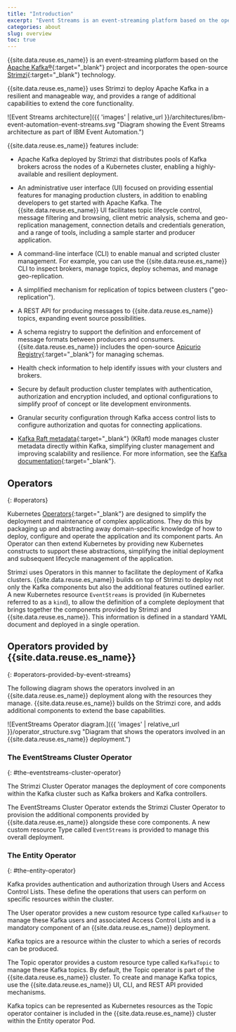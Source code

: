 ```yaml
---
title: "Introduction"
excerpt: "Event Streams is an event-streaming platform based on the open-source Apache Kafka® project."
categories: about
slug: overview
toc: true
---
```




{{site.data.reuse.es_name}} is an event-streaming platform based on the [Apache Kafka®](https://kafka.apache.org/){:target="_blank"} project and incorporates the open-source [Strimzi](https://strimzi.io){:target="_blank"} technology.

{{site.data.reuse.es_name}} uses Strimzi to deploy Apache Kafka in a resilient and manageable way, and provides a range of additional capabilities to extend the core functionality.

![Event Streams architecture]({{ 'images' | relative_url }}/architectures/ibm-event-automation-event-streams.svg "Diagram showing the Event Streams architecture as part of IBM Event Automation.")

{{site.data.reuse.es_name}} features include:

- Apache Kafka deployed by Strimzi that distributes pools of Kafka brokers across the nodes of a Kubernetes cluster, enabling a highly-available and resilient deployment.

- An administrative user interface (UI) focused on providing essential features for managing production clusters, in addition to enabling developers to get started with Apache Kafka. The {{site.data.reuse.es_name}} UI facilitates topic lifecycle control, message filtering and browsing, client metric analysis, schema and geo-replication management, connection details and credentials generation, and a range of tools, including a sample starter and producer application.

- A command-line interface (CLI) to enable manual and scripted cluster management. For example, you can use the {{site.data.reuse.es_name}} CLI to inspect brokers, manage topics, deploy schemas, and manage geo-replication.

- A simplified mechanism for replication of topics between clusters ("geo-replication").

- A REST API for producing messages to {{site.data.reuse.es_name}} topics, expanding event source possibilities.

- A schema registry to support the definition and enforcement of message formats between producers and consumers. {{site.data.reuse.es_name}} includes the open-source [Apicurio Registry](https://www.apicur.io/registry/docs/apicurio-registry/2.6.x/index.html){:target="_blank"} for managing schemas.

- Health check information to help identify issues with your clusters and brokers.

- Secure by default production cluster templates with authentication, authorization and encryption included, and optional configurations to simplify proof of concept or lite development environments.

- Granular security configuration through Kafka access control lists to configure authorization and quotas for connecting applications.

- [Kafka Raft metadata](https://strimzi.io/docs/operators/latest/deploying#assembly-kraft-mode-str){:target="_blank"} (KRaft) mode manages cluster metadata directly within Kafka, simplifying cluster management and improving scalability and resilience. For more information, see the [Kafka documentation](https://kafka.apache.org/documentation/#kraft){:target="_blank"}.

## Operators
{: #operators}

Kubernetes [Operators](https://kubernetes.io/docs/concepts/extend-kubernetes/operator/){:target="_blank"} are designed to simplify the deployment and maintenance of complex applications. They do this by packaging up and abstracting away domain-specific knowledge of how to deploy, configure and operate the application and its component parts. An Operator can then extend Kubernetes by providing new Kubernetes constructs to support these abstractions, simplifying the initial deployment and subsequent lifecycle management of the application.

Strimzi uses Operators in this manner to facilitate the deployment of Kafka clusters. {{site.data.reuse.es_name}} builds on top of Strimzi to deploy not only the Kafka components but also the additional features outlined earlier. A new Kubernetes resource `EventStreams` is provided (in Kubernetes referred to as a `kind`), to allow the definition of a complete deployment that brings together the components provided by Strimzi and {{site.data.reuse.es_name}}. This information is defined in a standard YAML document and deployed in a single operation.


## Operators provided by {{site.data.reuse.es_name}}
{: #operators-provided-by-event-streams}

The following diagram shows the operators involved in an {{site.data.reuse.es_name}} deployment along with the resources they manage. {{site.data.reuse.es_name}} builds on the Strimzi core, and adds additional components to extend the base capabilities.

![EventStreams Operator diagram.]({{ 'images' | relative_url }}/operator_structure.svg "Diagram that shows the operators involved in an {{site.data.reuse.es_name}} deployment.")

### The EventStreams Cluster Operator
{: #the-eventstreams-cluster-operator}

The Strimzi Cluster Operator manages the deployment of core components within the Kafka cluster such as Kafka brokers and Kafka controllers.

The EventStreams Cluster Operator extends the Strimzi Cluster Operator to provision the additional components provided by {{site.data.reuse.es_name}} alongside these core components. A new custom resource Type called `EventStreams` is provided to manage this overall deployment.

### The Entity Operator
{: #the-entity-operator}

Kafka provides authentication and authorization through Users and Access Control Lists. These define the operations that users can perform on specific resources within the cluster.

The User operator provides a new custom resource type called `KafkaUser` to manage these Kafka users and associated Access Control Lists and is a mandatory component of an {{site.data.reuse.es_name}} deployment.

Kafka topics are a resource within the cluster to which a series of records can be produced.

The Topic operator provides a custom resource type called `KafkaTopic` to manage these Kafka topics. By default, the Topic operator is part of the {{site.data.reuse.es_name}} cluster. To create and manage Kafka topics, use the {{site.data.reuse.es_name}} UI, CLI, and REST API provided mechanisms.

Kafka topics can be represented as Kubernetes resources as the Topic operator container is included in the {{site.data.reuse.es_name}} cluster within the Entity operator Pod.

